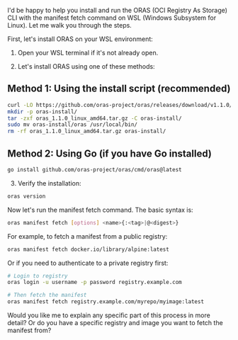 I'd be happy to help you install and run the ORAS (OCI Registry As Storage) CLI with the manifest fetch command on WSL (Windows Subsystem for Linux). Let me walk you through the steps.

First, let's install ORAS on your WSL environment:

1. Open your WSL terminal if it's not already open.

2. Let's install ORAS using one of these methods:

## Method 1: Using the install script (recommended)

```bash
curl -LO https://github.com/oras-project/oras/releases/download/v1.1.0/oras_1.1.0_linux_amd64.tar.gz
mkdir -p oras-install/
tar -zxf oras_1.1.0_linux_amd64.tar.gz -C oras-install/
sudo mv oras-install/oras /usr/local/bin/
rm -rf oras_1.1.0_linux_amd64.tar.gz oras-install/
```

## Method 2: Using Go (if you have Go installed)

```bash
go install github.com/oras-project/oras/cmd/oras@latest
```

3. Verify the installation:

```bash
oras version
```

Now let's run the manifest fetch command. The basic syntax is:

```bash
oras manifest fetch [options] <name>{:<tag>|@<digest>}
```

For example, to fetch a manifest from a public registry:

```bash
oras manifest fetch docker.io/library/alpine:latest
```

Or if you need to authenticate to a private registry first:

```bash
# Login to registry
oras login -u username -p password registry.example.com

# Then fetch the manifest
oras manifest fetch registry.example.com/myrepo/myimage:latest
```

Would you like me to explain any specific part of this process in more detail? Or do you have a specific registry and image you want to fetch the manifest from?